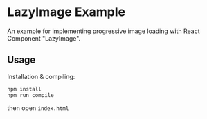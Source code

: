 # LazyImage Example
An example for implementing progressive image loading with React Component "LazyImage".

## Usage   
Installation & compiling:

`npm install`    
`npm run compile`

then open `index.html`
